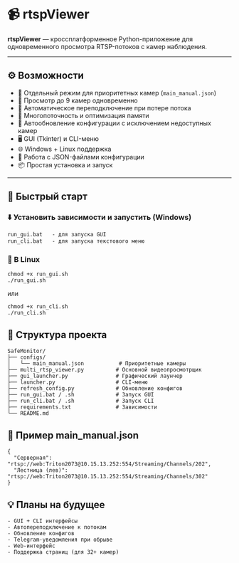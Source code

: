 # 📹 rtspViewer

**rtspViewer** — кроссплатформенное Python-приложение для одновременного просмотра RTSP-потоков с камер наблюдения.

---

## ⚙️ Возможности

- 📌 Отдельный режим для приоритетных камер (`main_manual.json`)
- 🎥 Просмотр до 9 камер одновременно
- 🔁 Автоматическое переподключение при потере потока
- 🧵 Многопоточность и оптимизация памяти
- 🔄 Автообновление конфигурации с исключением недоступных камер
- 🖥️ GUI (Tkinter) и CLI-меню
- 🌐 Windows + Linux поддержка
- 📁 Работа с JSON-файлами конфигурации
- 📦 Простая установка и запуск

---

## 🚀 Быстрый старт

### ⬇️ Установить зависимости и запустить (Windows)

```bat
run_gui.bat   - для запуска GUI
run_cli.bat   - для запуска текстового меню
```
### 🐧 В Linux
```commandline
chmod +x run_gui.sh
./run_gui.sh
```
или
```commandline
chmod +x run_cli.sh
./run_cli.sh
```

## 📁 Структура проекта

```commandline
SafeMonitor/
├── configs/
│   └── main_manual.json           # Приоритетные камеры
├── multi_rtsp_viewer.py          # Основной видеопросмотрщик
├── gui_launcher.py               # Графический лаунчер
├── launcher.py                   # CLI-меню
├── refresh_config.py             # Обновление конфигов
├── run_gui.bat / .sh             # Запуск GUI
├── run_cli.bat / .sh             # Запуск CLI
├── requirements.txt              # Зависимости
└── README.md

```

## 🧪 Пример main_manual.json
```commandline
{
  "Серверная": "rtsp://web:Triton2073@10.15.13.252:554/Streaming/Channels/202",
  "Лестница (лев)": "rtsp://web:Triton2073@10.15.13.252:554/Streaming/Channels/302"
}

```

## 💡 Планы на будущее
```commandline
- GUI + CLI интерфейсы
- Автопереподключение к потокам
- Обновление конфигов
- Telegram-уведомления при обрыве
- Web-интерфейс
- Поддержка страниц (для 32+ камер)
```